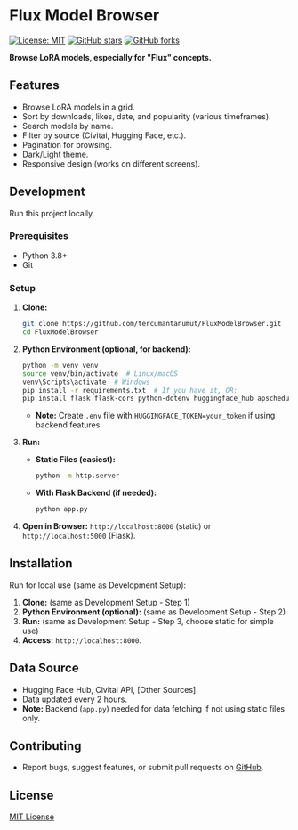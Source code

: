 # Flux Model Browser

[![License: MIT](https://img.shields.io/badge/License-MIT-yellow.svg)](https://opensource.org/licenses/MIT)
[![GitHub stars](https://img.shields.io/github/stars/tercumantanumut/FluxModelBrowser?style=social)](https://github.com/tercumantanumut/FluxModelBrowser)
[![GitHub forks](https://img.shields.io/github/forks/tercumantanumut/FluxModelBrowser?style=social)](https://github.com/tercumantanumut/FluxModelBrowser)

**Browse LoRA models, especially for "Flux" concepts.**


## Features

*   Browse LoRA models in a grid.
*   Sort by downloads, likes, date, and popularity (various timeframes).
*   Search models by name.
*   Filter by source (Civitai, Hugging Face, etc.).
*   Pagination for browsing.
*   Dark/Light theme.
*   Responsive design (works on different screens).

## Development

Run this project locally.

### Prerequisites

*   Python 3.8+
*   Git

### Setup

1.  **Clone:**
    ```bash
    git clone https://github.com/tercumantanumut/FluxModelBrowser.git
    cd FluxModelBrowser
    ```
2.  **Python Environment (optional, for backend):**
    ```bash
    python -m venv venv
    source venv/bin/activate  # Linux/macOS
    venv\Scripts\activate  # Windows
    pip install -r requirements.txt  # If you have it, OR:
    pip install flask flask-cors python-dotenv huggingface_hub apscheduler requests
    ```
    *   **Note:** Create `.env` file with `HUGGINGFACE_TOKEN=your_token` if using backend features.

3.  **Run:**
    *   **Static Files (easiest):**
        ```bash
        python -m http.server
        ```
    *   **With Flask Backend (if needed):**
        ```bash
        python app.py
        ```

4.  **Open in Browser:** `http://localhost:8000` (static) or `http://localhost:5000` (Flask).

## Installation

Run for local use (same as Development Setup):

1.  **Clone:** (same as Development Setup - Step 1)
2.  **Python Environment (optional):** (same as Development Setup - Step 2)
3.  **Run:** (same as Development Setup - Step 3, choose static for simple use)
4.  **Access:** `http://localhost:8000`.

## Data Source

*   Hugging Face Hub, Civitai API, [Other Sources].
*   Data updated every 2 hours.
*   **Note:** Backend (`app.py`) needed for data fetching if not using static files only.

## Contributing

*   Report bugs, suggest features, or submit pull requests on [GitHub](https://github.com/tercumantanumut/FluxModelBrowser/issues).

## License

[MIT License](LICENSE)


